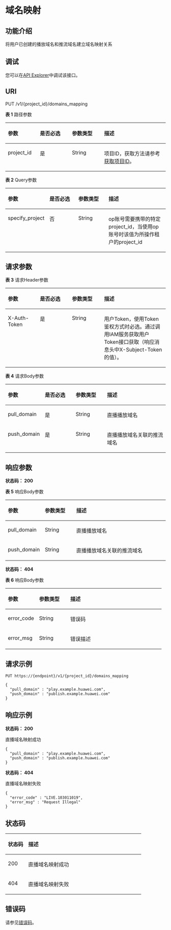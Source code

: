 # 域名映射<a name="CreateDomainMapping"></a>

## 功能介绍

将用户已创建的播放域名和推流域名建立域名映射关系

## 调试

您可以在[API Explorer](https://apiexplorer.developer.huaweicloud.com/apiexplorer/doc?product=Live&api=CreateDomainMapping)中调试该接口。

## URI

PUT /v1/\{project\_id\}/domains\_mapping

**表 1**  路径参数

<table><thead align="left"><tr><th class="cellrowborder" valign="top" width="20%" id="mcps1.2.5.1.1"><p>参数</p>
</th>
<th class="cellrowborder" valign="top" width="20%" id="mcps1.2.5.1.2"><p>是否必选</p>
</th>
<th class="cellrowborder" valign="top" width="20%" id="mcps1.2.5.1.3"><p>参数类型</p>
</th>
<th class="cellrowborder" valign="top" width="40%" id="mcps1.2.5.1.4"><p>描述</p>
</th>
</tr>
</thead>
<tbody><tr><td class="cellrowborder" valign="top" width="20%" headers="mcps1.2.5.1.1 "><p>project_id</p>
</td>
<td class="cellrowborder" valign="top" width="20%" headers="mcps1.2.5.1.2 "><p>是</p>
</td>
<td class="cellrowborder" valign="top" width="20%" headers="mcps1.2.5.1.3 "><p>String</p>
</td>
<td class="cellrowborder" valign="top" width="40%" headers="mcps1.2.5.1.4 "><p>项目ID，获取方法请参考<a href="获取项目ID.md">获取项目ID</a>。</p>
</td>
</tr>
</tbody>
</table>

**表 2**  Query参数

<table><thead align="left"><tr><th class="cellrowborder" valign="top" width="20%" id="mcps1.2.5.1.1"><p>参数</p>
</th>
<th class="cellrowborder" valign="top" width="20%" id="mcps1.2.5.1.2"><p>是否必选</p>
</th>
<th class="cellrowborder" valign="top" width="20%" id="mcps1.2.5.1.3"><p>参数类型</p>
</th>
<th class="cellrowborder" valign="top" width="40%" id="mcps1.2.5.1.4"><p>描述</p>
</th>
</tr>
</thead>
<tbody><tr><td class="cellrowborder" valign="top" width="20%" headers="mcps1.2.5.1.1 "><p>specify_project</p>
</td>
<td class="cellrowborder" valign="top" width="20%" headers="mcps1.2.5.1.2 "><p>否</p>
</td>
<td class="cellrowborder" valign="top" width="20%" headers="mcps1.2.5.1.3 "><p>String</p>
</td>
<td class="cellrowborder" valign="top" width="40%" headers="mcps1.2.5.1.4 "><p>op账号需要携带的特定project_id，当使用op账号时该值为所操作租户的project_id</p>
</td>
</tr>
</tbody>
</table>

## 请求参数

**表 3**  请求Header参数

<a name="HeaderParameter"></a>
<table><thead align="left"><tr><th class="cellrowborder" valign="top" width="20%" id="mcps1.2.5.1.1"><p>参数</p>
</th>
<th class="cellrowborder" valign="top" width="20%" id="mcps1.2.5.1.2"><p>是否必选</p>
</th>
<th class="cellrowborder" valign="top" width="20%" id="mcps1.2.5.1.3"><p>参数类型</p>
</th>
<th class="cellrowborder" valign="top" width="40%" id="mcps1.2.5.1.4"><p>描述</p>
</th>
</tr>
</thead>
<tbody><tr><td class="cellrowborder" valign="top" width="20%" headers="mcps1.2.5.1.1 "><p>X-Auth-Token</p>
</td>
<td class="cellrowborder" valign="top" width="20%" headers="mcps1.2.5.1.2 "><p>是</p>
</td>
<td class="cellrowborder" valign="top" width="20%" headers="mcps1.2.5.1.3 "><p>String</p>
</td>
<td class="cellrowborder" valign="top" width="40%" headers="mcps1.2.5.1.4 "><p>用户Token，使用Token鉴权方式时必选。通过调用IAM服务获取用户Token接口获取（响应消息头中X-Subject-Token的值）。</p>
</td>
</tr>
</tbody>
</table>

**表 4**  请求Body参数

<a name="requestParameter"></a>
<table><thead align="left"><tr><th class="cellrowborder" valign="top" width="20%" id="mcps1.2.5.1.1"><p>参数</p>
</th>
<th class="cellrowborder" valign="top" width="20%" id="mcps1.2.5.1.2"><p>是否必选</p>
</th>
<th class="cellrowborder" valign="top" width="20%" id="mcps1.2.5.1.3"><p>参数类型</p>
</th>
<th class="cellrowborder" valign="top" width="40%" id="mcps1.2.5.1.4"><p>描述</p>
</th>
</tr>
</thead>
<tbody><tr><td class="cellrowborder" valign="top" width="20%" headers="mcps1.2.5.1.1 "><p>pull_domain</p>
</td>
<td class="cellrowborder" valign="top" width="20%" headers="mcps1.2.5.1.2 "><p>是</p>
</td>
<td class="cellrowborder" valign="top" width="20%" headers="mcps1.2.5.1.3 "><p>String</p>
</td>
<td class="cellrowborder" valign="top" width="40%" headers="mcps1.2.5.1.4 "><p>直播播放域名</p>
</td>
</tr>
<tr><td class="cellrowborder" valign="top" width="20%" headers="mcps1.2.5.1.1 "><p>push_domain</p>
</td>
<td class="cellrowborder" valign="top" width="20%" headers="mcps1.2.5.1.2 "><p>是</p>
</td>
<td class="cellrowborder" valign="top" width="20%" headers="mcps1.2.5.1.3 "><p>String</p>
</td>
<td class="cellrowborder" valign="top" width="40%" headers="mcps1.2.5.1.4 "><p>直播播放域名关联的推流域名</p>
</td>
</tr>
</tbody>
</table>

## 响应参数

**状态码： 200**

**表 5**  响应Body参数

<a name="responseParameter"></a>
<table><thead align="left"><tr><th class="cellrowborder" valign="top" width="20%" id="mcps1.2.4.1.1"><p>参数</p>
</th>
<th class="cellrowborder" valign="top" width="20%" id="mcps1.2.4.1.2"><p>参数类型</p>
</th>
<th class="cellrowborder" valign="top" width="60%" id="mcps1.2.4.1.3"><p>描述</p>
</th>
</tr>
</thead>
<tbody><tr><td class="cellrowborder" valign="top" width="20%" headers="mcps1.2.4.1.1 "><p>pull_domain</p>
</td>
<td class="cellrowborder" valign="top" width="20%" headers="mcps1.2.4.1.2 "><p>String</p>
</td>
<td class="cellrowborder" valign="top" width="60%" headers="mcps1.2.4.1.3 "><p>直播播放域名</p>
</td>
</tr>
<tr><td class="cellrowborder" valign="top" width="20%" headers="mcps1.2.4.1.1 "><p>push_domain</p>
</td>
<td class="cellrowborder" valign="top" width="20%" headers="mcps1.2.4.1.2 "><p>String</p>
</td>
<td class="cellrowborder" valign="top" width="60%" headers="mcps1.2.4.1.3 "><p>直播播放域名关联的推流域名</p>
</td>
</tr>
</tbody>
</table>

**状态码： 404**

**表 6**  响应Body参数

<a name="responseParameter_1"></a>
<table><thead align="left"><tr><th class="cellrowborder" valign="top" width="20%" id="mcps1.2.4.1.1"><p>参数</p>
</th>
<th class="cellrowborder" valign="top" width="20%" id="mcps1.2.4.1.2"><p>参数类型</p>
</th>
<th class="cellrowborder" valign="top" width="60%" id="mcps1.2.4.1.3"><p>描述</p>
</th>
</tr>
</thead>
<tbody><tr><td class="cellrowborder" valign="top" width="20%" headers="mcps1.2.4.1.1 "><p>error_code</p>
</td>
<td class="cellrowborder" valign="top" width="20%" headers="mcps1.2.4.1.2 "><p>String</p>
</td>
<td class="cellrowborder" valign="top" width="60%" headers="mcps1.2.4.1.3 "><p>错误码</p>
</td>
</tr>
<tr><td class="cellrowborder" valign="top" width="20%" headers="mcps1.2.4.1.1 "><p>error_msg</p>
</td>
<td class="cellrowborder" valign="top" width="20%" headers="mcps1.2.4.1.2 "><p>String</p>
</td>
<td class="cellrowborder" valign="top" width="60%" headers="mcps1.2.4.1.3 "><p>错误描述</p>
</td>
</tr>
</tbody>
</table>

## 请求示例

```
PUT https://{endpoint}/v1/{project_id}/domains_mapping

{
  "pull_domain" : "play.example.huawei.com",
  "push_domain" : "publish.example.huawei.com"
}
```

## 响应示例

**状态码： 200**

直播域名映射成功

```
{
  "pull_domain" : "play.example.huawei.com",
  "push_domain" : "publish.example.huawei.com"
}
```

**状态码： 404**

直播域名映射失败

```
{
  "error_code" : "LIVE.103011019",
  "error_msg" : "Request Illegal"
}
```

## 状态码

<a name="status_code"></a>
<table><thead align="left"><tr><th class="cellrowborder" valign="top" width="15%" id="mcps1.1.3.1.1"><p>状态码 </p>
</th>
<th class="cellrowborder" valign="top" width="85%" id="mcps1.1.3.1.2"><p>描述</p>
</th>
</tr>
</thead>
<tbody><tr><td class="cellrowborder" valign="top" width="15%" headers="mcps1.1.3.1.1 "><p>200</p>
</td>
<td class="cellrowborder" valign="top" width="85%" headers="mcps1.1.3.1.2 "><p>直播域名映射成功</p>
</td>
</tr>
<tr><td class="cellrowborder" valign="top" width="15%" headers="mcps1.1.3.1.1 "><p>404</p>
</td>
<td class="cellrowborder" valign="top" width="85%" headers="mcps1.1.3.1.2 "><p>直播域名映射失败</p>
</td>
</tr>
</tbody>
</table>

## 错误码

请参见[错误码](错误码.md)。

